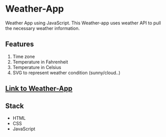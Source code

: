 # Weather-App
Weather App using JavaScript. 
This Weather-app uses weather API to pull the necessary weather information.

## Features
1. Time zone
2. Temperature in Fahrenheit 
3. Temperature in Celsius  
4. SVG to represent weather condition (sunny/cloud..)

## [Link to Weather-App](https://sejalxz.github.io/Weather-App/)

## Stack
- HTML
- CSS
- JavaScript

